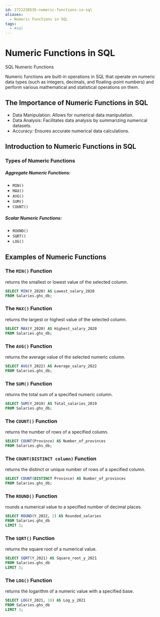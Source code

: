 ```yaml
---
id: 1721238535-numeric-functions-in-sql
aliases:
  - Numeric Functions in SQL
tags:
  - #sql  
---
```


# Numeric Functions in SQL

SQL Numeric Functions

Numeric functions are built-in operations in SQL that operate on numeric data types (such as integers, decimals, and floating-point numbers) and perform various mathematical and statistical operations on them.

## The Importance of Numeric Functions in SQL
- Data Manipulation: Allows for numerical data manipulation.
- Data Analysis: Facilitates data analysis by summarizing numerical datasets.
- Accuracy: Ensures accurate numerical data calculations.

## Introduction to Numeric Functions in SQL
### Types of Numeric Functions
##### Aggregate Numeric Functions:
- `MIN()`
- `MAX()`
- `AVG()`
- `SUM()`
- `COUNT()`
    
##### Scalar Numeric Functions:
- `ROUND()`
- `SQRT()`
- `LOG()`

## Examples of Numeric Functions
### The `MIN()` Function
returns the smallest or lowest value of the selected column.
```sql
SELECT MIN(Y_2020) AS Lowest_salary_2020
FROM Salaries.ghs_db;
```

### The `MAX()` Function
returns the largest or highest value of the selected column.
```sql
SELECT MAX(Y_2020) AS Highest_salary_2020
FROM Salaries.ghs_db;
```
### The `AVG()` Function
returns the average value of the selected numeric column.
```sql
SELECT AVG(Y_2022) AS Average_salary_2022
FROM Salaries.ghs_db;
```
### The `SUM()` Function
returns the total sum of a specified numeric column.
```sql
SELECT SUM(Y_2019) AS Total_salaries_2019
FROM Salaries.ghs_db;
```
### The `COUNT()` Function
returns the number of rows of a specified column.
```sql
SELECT COUNT(Province) AS Number_of_provinces
FROM Salaries.ghs_db;
```

### The `COUNT(DISTINCT column)` Function
returns the distinct or unique number of rows of a specified column.
```sql
SELECT COUNT(DISTINCT Province) AS Number_of_provinces
FROM Salaries.ghs_db;
```

### The `ROUND()` Function
rounds a numerical value to a specified number of decimal places.
```sql
SELECT ROUND(Y_2022, 2) AS Rounded_salaries
FROM Salaries.ghs_db
LIMIT 3;
```

### The `SQRT()` Function
returns the square root of a numerical value.
```sql
SELECT SQRT(Y_2021) AS Square_root_y_2021
FROM Salaries.ghs_db
LIMIT 3;
```

### The `LOG()` Function
returns the logarithm of a numeric value with a specified base.
```sql
SELECT LOG(Y_2021, 10) AS Log_y_2021
FROM Salaries.ghs_db
LIMIT 3;
```